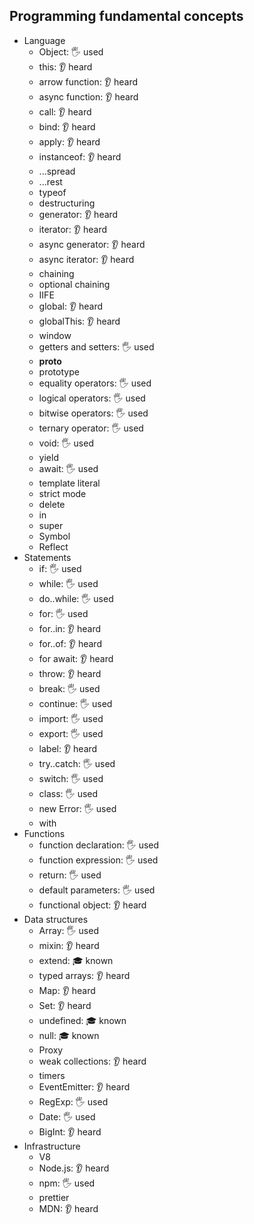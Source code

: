 ## Programming fundamental concepts

- Language
  - Object: 🖐️ used
  - this: 👂 heard
  - arrow function: 👂 heard
  - async function: 👂 heard
  - call: 👂 heard
  - bind: 👂 heard
  - apply: 👂 heard
  - instanceof: 👂 heard
  - ...spread
  - ...rest
  - typeof
  - destructuring
  - generator: 👂 heard
  - iterator: 👂 heard
  - async generator: 👂 heard
  - async iterator: 👂 heard
  - chaining
  - optional chaining
  - IIFE
  - global: 👂 heard
  - globalThis: 👂 heard
  - window
  - getters and setters: 🖐️ used
  - __proto__
  - prototype
  - equality operators: 🖐️ used
  - logical operators: 🖐️ used
  - bitwise operators: 🖐️ used
  - ternary operator: 🖐️ used
  - void: 🖐️ used
  - yield
  - await: 🖐️ used
  - template literal
  - strict mode
  - delete
  - in
  - super
  - Symbol
  - Reflect
- Statements
  - if: 🖐️ used
  - while: 🖐️ used
  - do..while: 🖐️ used
  - for: 🖐️ used
  - for..in: 👂 heard
  - for..of: 👂 heard
  - for await: 👂 heard
  - throw: 👂 heard
  - break: 🖐️ used
  - continue: 🖐️ used
  - import: 🖐️ used
  - export: 🖐️ used
  - label: 👂 heard
  - try..catch: 🖐️ used
  - switch: 🖐️ used
  - class: 🖐️ used
  - new Error: 🖐️ used
  - with
- Functions
  - function declaration: 🖐️ used
  - function expression: 🖐️ used
  - return: 🖐️ used
  - default parameters: 🖐️ used
  - functional object: 👂 heard
- Data structures
  - Array: 🖐️ used
  - mixin: 👂 heard
  - extend: 🎓 known
  - typed arrays: 👂 heard
  - Map: 👂 heard
  - Set: 👂 heard
  - undefined: 🎓 known
  - null: 🎓 known
  - Proxy
  - weak collections: 👂 heard
  - timers
  - EventEmitter: 👂 heard
  - RegExp: 🖐️ used
  - Date: 🖐️ used
  - BigInt: 👂 heard
- Infrastructure
  - V8
  - Node.js: 👂 heard
  - npm: 🖐️ used
  - prettier
  - MDN: 👂 heard
